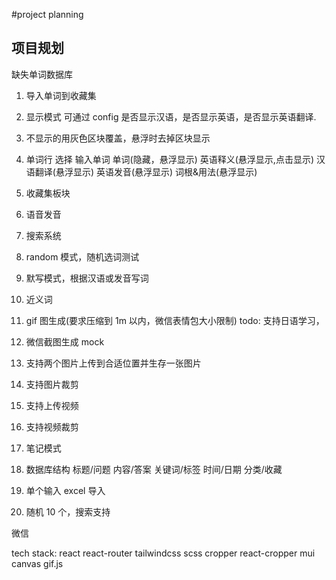 #project planning

## 项目规划

缺失单词数据库

1. 导入单词到收藏集
2. 显示模式 可通过 config 是否显示汉语，是否显示英语，是否显示英语翻译.
3. 不显示的用灰色区块覆盖，悬浮时去掉区块显示
4. 单词行 选择 输入单词 单词(隐藏，悬浮显示) 英语释义(悬浮显示,点击显示) 汉语翻译(悬浮显示) 英语发音(悬浮显示) 词根&用法(悬浮显示)
5. 收藏集板块
6. 语音发音
7. 搜索系统
8. random 模式，随机选词测试
9. 默写模式，根据汉语或发音写词
10. 近义词

11. gif 图生成(要求压缩到 1m 以内，微信表情包大小限制)
    todo: 支持日语学习，
12. 微信截图生成 mock
13. 支持两个图片上传到合适位置并生存一张图片
14. 支持图片裁剪
15. 支持上传视频
16. 支持视频裁剪

17. 笔记模式
18. 数据库结构 标题/问题 内容/答案 关键词/标签 时间/日期 分类/收藏
19. 单个输入 excel 导入
20. 随机 10 个，搜索支持

微信

tech stack: react react-router tailwindcss scss cropper react-cropper mui canvas gif.js
